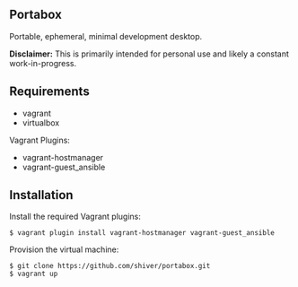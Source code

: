 Portabox
--------

Portable, ephemeral, minimal development desktop.

**Disclaimer:** This is primarily intended for personal use and likely a constant work-in-progress.

Requirements
------------

* vagrant
* virtualbox

Vagrant Plugins:
* vagrant-hostmanager
* vagrant-guest_ansible

Installation
------------

Install the required Vagrant plugins:
```
$ vagrant plugin install vagrant-hostmanager vagrant-guest_ansible
```

Provision the virtual machine:
```
$ git clone https://github.com/shiver/portabox.git
$ vagrant up
```
